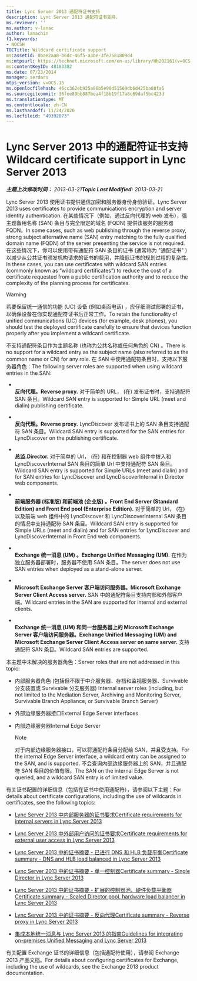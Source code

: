 ```yaml
---
title: Lync Server 2013 通配符证书支持
description: Lync Server 2013 通配符证书支持。
ms.reviewer: ''
ms.author: v-lanac
author: lanachin
f1.keywords:
- NOCSH
TOCTitle: Wildcard certificate support
ms:assetid: 0bae2aa8-b6dc-46f5-a3be-3fe7581809d4
ms:mtpsurl: https://technet.microsoft.com/en-us/library/Hh202161(v=OCS.15)
ms:contentKeyID: 48183382
ms.date: 07/23/2014
manager: serdars
mtps_version: v=OCS.15
ms.openlocfilehash: 46cc362eb925a86b5e90d51569db6d425ba88fa6
ms.sourcegitcommit: 36fee89bb887bea4f18b19f17a8c69daf5bc423d
ms.translationtype: MT
ms.contentlocale: zh-CN
ms.lasthandoff: 11/24/2020
ms.locfileid: "49392073"
---
```

# <a name="wildcard-certificate-support-in-lync-server-2013"></a><span data-ttu-id="0b05f-103">Lync Server 2013 中的通配符证书支持</span><span class="sxs-lookup"><span data-stu-id="0b05f-103">Wildcard certificate support in Lync Server 2013</span></span>

<div data-xmlns="http://www.w3.org/1999/xhtml">

<div class="topic" data-xmlns="http://www.w3.org/1999/xhtml" data-msxsl="urn:schemas-microsoft-com:xslt" data-cs="https://msdn.microsoft.com/">

<div data-asp="https://msdn2.microsoft.com/asp">



</div>

<div id="mainSection">

<div id="mainBody"><span data-ttu-id="0b05f-104">

<span> </span></span><span class="sxs-lookup"><span data-stu-id="0b05f-104">

<span> </span></span></span>

<span data-ttu-id="0b05f-105">_**主题上次修改时间：** 2013-03-21_</span><span class="sxs-lookup"><span data-stu-id="0b05f-105">_**Topic Last Modified:** 2013-03-21_</span></span>

<span data-ttu-id="0b05f-106">Lync Server 2013 使用证书提供通信加密和服务器身份身份验证。</span><span class="sxs-lookup"><span data-stu-id="0b05f-106">Lync Server 2013 uses certificates to provide communications encryption and server identity authentication.</span></span> <span data-ttu-id="0b05f-107">在某些情况下（例如，通过反向代理的 web 发布），强主题备用名称 (SAN) 条目与完全限定的域名 (FQDN) 提供该服务的服务器 FQDN。</span><span class="sxs-lookup"><span data-stu-id="0b05f-107">In some cases, such as web publishing through the reverse proxy, strong subject alternative name (SAN) entry matching to the fully qualified domain name (FQDN) of the server presenting the service is not required.</span></span> <span data-ttu-id="0b05f-108">在这些情况下，你可以使用带有通配符 SAN 条目的证书 (通常称为 "通配证书" ) 以减少从公共证书颁发机构请求的证书的费用，并降低证书的规划过程的复杂性。</span><span class="sxs-lookup"><span data-stu-id="0b05f-108">In these cases, you can use certificates with wildcard SAN entries (commonly known as “wildcard certificates”) to reduce the cost of a certificate requested from a public certification authority and to reduce the complexity of the planning process for certificates.</span></span>

<div>


> [!WARNING]  
> <span data-ttu-id="0b05f-109">若要保留统一通信的功能 (UC) 设备 (例如桌面电话) ，应仔细测试部署的证书，以确保设备在你实现通配符证书后正常工作。</span><span class="sxs-lookup"><span data-stu-id="0b05f-109">To retain the functionality of unified communications (UC) devices (for example, desk phones), you should test the deployed certificate carefully to ensure that devices function properly after you implement a wildcard certificate.</span></span>



</div>

<span data-ttu-id="0b05f-110">不支持通配符条目作为主题名称 (也称为公共名称或任何角色的 CN) 。</span><span class="sxs-lookup"><span data-stu-id="0b05f-110">There is no support for a wildcard entry as the subject name (also referred to as the common name or CN) for any role.</span></span> <span data-ttu-id="0b05f-111">在 SAN 中使用通配符条目时，支持以下服务器角色：</span><span class="sxs-lookup"><span data-stu-id="0b05f-111">The following server roles are supported when using wildcard entries in the SAN:</span></span>

  - <span></span>  
    <span data-ttu-id="0b05f-112">**反向代理。**</span><span class="sxs-lookup"><span data-stu-id="0b05f-112">**Reverse proxy.**</span></span>   <span data-ttu-id="0b05f-113">对于简单的 URL， (在) 发布证书时，支持通配符 SAN 条目。</span><span class="sxs-lookup"><span data-stu-id="0b05f-113">Wildcard SAN entry is supported for Simple URL (meet and dialin) publishing certificate.</span></span>

  - <span></span>  
    <span data-ttu-id="0b05f-114">**反向代理。**</span><span class="sxs-lookup"><span data-stu-id="0b05f-114">**Reverse proxy.**</span></span>   <span data-ttu-id="0b05f-115">LyncDiscover 发布证书上的 SAN 条目支持通配符 SAN 条目。</span><span class="sxs-lookup"><span data-stu-id="0b05f-115">Wildcard SAN entry is supported for the SAN entries for LyncDiscover on the publishing certificate.</span></span>

  - <span></span>  
    <span data-ttu-id="0b05f-116">**总监.**</span><span class="sxs-lookup"><span data-stu-id="0b05f-116">**Director.**</span></span>   <span data-ttu-id="0b05f-117">对于简单的 Url， (在) 和在控制器 web 组件中拨入和 LyncDiscoverInternal SAN 条目的简单 Url 中支持通配符 SAN 条目。</span><span class="sxs-lookup"><span data-stu-id="0b05f-117">Wildcard SAN entry is supported for Simple URLs (meet and dialin) and for SAN entries for LyncDiscover and LyncDiscoverInternal in Director web components.</span></span>

  - <span></span>  
    <span data-ttu-id="0b05f-118">**前端服务器 (标准版) 和前端池 (企业版) 。**</span><span class="sxs-lookup"><span data-stu-id="0b05f-118">**Front End Server (Standard Edition) and Front End pool (Enterprise Edition).**</span></span> <span data-ttu-id="0b05f-119">对于简单的 Url， (在) 以及前端 web 组件中的 LyncDiscover 和 LyncDiscoverInternal SAN 条目的情况中支持通配符 SAN 条目。</span><span class="sxs-lookup"><span data-stu-id="0b05f-119">Wildcard SAN entry is supported for Simple URLs (meet and dialin) and for SAN entries for LyncDiscover and LyncDiscoverInternal in Front End web components.</span></span>

  - <span></span>  
    <span data-ttu-id="0b05f-120">**Exchange 统一消息 (UM) 。**</span><span class="sxs-lookup"><span data-stu-id="0b05f-120">**Exchange Unified Messaging (UM).**</span></span>   <span data-ttu-id="0b05f-121">在作为独立服务器部署时，服务器不使用 SAN 条目。</span><span class="sxs-lookup"><span data-stu-id="0b05f-121">The server does not use SAN entries when deployed as a stand-alone server.</span></span>

  - <span></span>  
    <span data-ttu-id="0b05f-122">**Microsoft Exchange Server 客户端访问服务器。**</span><span class="sxs-lookup"><span data-stu-id="0b05f-122">**Microsoft Exchange Server Client Access server.**</span></span>   <span data-ttu-id="0b05f-123">SAN 中的通配符条目支持内部和外部客户端。</span><span class="sxs-lookup"><span data-stu-id="0b05f-123">Wildcard entries in the SAN are supported for internal and external clients.</span></span>

  - <span></span>  
    <span data-ttu-id="0b05f-124">**Exchange 统一消息 (UM) 和同一台服务器上的 Microsoft Exchange Server 客户端访问服务器。**</span><span class="sxs-lookup"><span data-stu-id="0b05f-124">**Exchange Unified Messaging (UM) and Microsoft Exchange Server Client Access server on same server.**</span></span>   <span data-ttu-id="0b05f-125">支持通配符 SAN 条目。</span><span class="sxs-lookup"><span data-stu-id="0b05f-125">Wildcard SAN entries are supported.</span></span>

<span data-ttu-id="0b05f-126">本主题中未解决的服务器角色：</span><span class="sxs-lookup"><span data-stu-id="0b05f-126">Server roles that are not addressed in this topic:</span></span>

  - <span data-ttu-id="0b05f-127">内部服务器角色 (包括但不限于中介服务器、存档和监视服务器、Survivable 分支装置或 Survivable 分支服务器) </span><span class="sxs-lookup"><span data-stu-id="0b05f-127">Internal server roles (including, but not limited to the Mediation Server, Archiving and Monitoring Server, Survivable Branch Appliance, or Survivable Branch Server)</span></span>

  - <span data-ttu-id="0b05f-128">外部边缘服务器接口</span><span class="sxs-lookup"><span data-stu-id="0b05f-128">External Edge Server interfaces</span></span>

  - <span data-ttu-id="0b05f-129">内部边缘服务器</span><span class="sxs-lookup"><span data-stu-id="0b05f-129">Internal Edge Server</span></span>
    
    <div>
    

    > [!NOTE]  
    > <span data-ttu-id="0b05f-130">对于内部边缘服务器接口，可以将通配符条目分配给 SAN，并且受支持。</span><span class="sxs-lookup"><span data-stu-id="0b05f-130">For the internal Edge Server interface, a wildcard entry can be assigned to the SAN, and is supported.</span></span> <span data-ttu-id="0b05f-131">不会查询内部边缘服务器上的 SAN，并且通配符 SAN 条目的价值有限。</span><span class="sxs-lookup"><span data-stu-id="0b05f-131">The SAN on the internal Edge Server is not queried, and a wildcard SAN entry is of limited value.</span></span>

    
    </div>

<span data-ttu-id="0b05f-132">有关证书配置的详细信息（包括在证书中使用通配符），请参阅以下主题：</span><span class="sxs-lookup"><span data-stu-id="0b05f-132">For details about certificate configurations, including the use of wildcards in certificates, see the following topics:</span></span>

  - [<span data-ttu-id="0b05f-133">Lync Server 2013 中内部服务器的证书要求</span><span class="sxs-lookup"><span data-stu-id="0b05f-133">Certificate requirements for internal servers in Lync Server 2013</span></span>](lync-server-2013-certificate-requirements-for-internal-servers.md)

  - [<span data-ttu-id="0b05f-134">Lync Server 2013 中外部用户访问的证书要求</span><span class="sxs-lookup"><span data-stu-id="0b05f-134">Certificate requirements for external user access in Lync Server 2013</span></span>](lync-server-2013-certificate-requirements-for-external-user-access.md)

  - [<span data-ttu-id="0b05f-135">Lync Server 2013 中的证书摘要 - 已进行 DNS 和 HLB 负载平衡</span><span class="sxs-lookup"><span data-stu-id="0b05f-135">Certificate summary - DNS and HLB load balanced in Lync Server 2013</span></span>](lync-server-2013-certificate-summary-dns-and-hlb-load-balanced.md)

  - [<span data-ttu-id="0b05f-136">Lync Server 2013 中的证书摘要 - 单一控制器</span><span class="sxs-lookup"><span data-stu-id="0b05f-136">Certificate summary - Single Director in Lync Server 2013</span></span>](lync-server-2013-certificate-summary-single-director.md)

  - [<span data-ttu-id="0b05f-137">Lync Server 2013 中的证书摘要 - 扩展的控制器池、硬件负载平衡器</span><span class="sxs-lookup"><span data-stu-id="0b05f-137">Certificate summary - Scaled Director pool, hardware load balancer in Lync Server 2013</span></span>](lync-server-2013-certificate-summary-scaled-director-pool-hardware-load-balancer.md)

  - [<span data-ttu-id="0b05f-138">Lync Server 2013 中的证书摘要 - 反向代理</span><span class="sxs-lookup"><span data-stu-id="0b05f-138">Certificate summary - Reverse proxy in Lync Server 2013</span></span>](lync-server-2013-certificate-summary-reverse-proxy.md)

  - [<span data-ttu-id="0b05f-139">集成本地统一消息与 Lync Server 2013 的指南</span><span class="sxs-lookup"><span data-stu-id="0b05f-139">Guidelines for integrating on-premises Unified Messaging and Lync Server 2013</span></span>](lync-server-2013-guidelines-for-integrating-on-premises-unified-messaging.md)

<span data-ttu-id="0b05f-140">有关配置 Exchange 证书的详细信息（包括通配符使用），请参阅 Exchange 2013 产品文档。</span><span class="sxs-lookup"><span data-stu-id="0b05f-140">For details about configuring certificates for Exchange, including the use of wildcards, see the Exchange 2013 product documentation.</span></span>

<span data-ttu-id="0b05f-141"></div>

<span> </span>

</div>

</div>

</span><span class="sxs-lookup"><span data-stu-id="0b05f-141"></div>

<span> </span>

</div>

</div>

</span></span></div>

